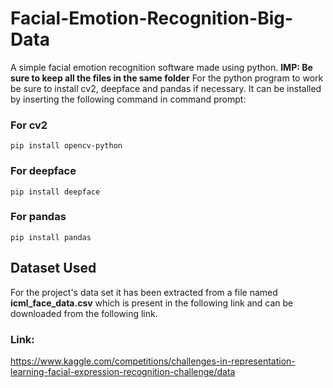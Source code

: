 # Facial-Emotion-Recognition-Big-Data
A simple facial emotion recognition software made using python.
**IMP: Be sure to keep all the files in the same folder**
For the python program to work be sure to install cv2, deepface and pandas if necessary. It can be installed by inserting the following command in command prompt:
### For cv2
```
pip install opencv-python
```
### For deepface

```
pip install deepface
```
### For pandas

```
pip install pandas
```

## Dataset Used
For the project's data set it has been extracted from a file named **icml_face_data.csv** which is present in the following link and can be downloaded from the following link.

### Link:
https://www.kaggle.com/competitions/challenges-in-representation-learning-facial-expression-recognition-challenge/data
